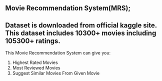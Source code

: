 Movie Recommendation System(MRS);
-------------------------------------------------------------
Dataset is downloaded from official kaggle site.
This dataset includes 10300+ movies including 105300+ ratings.
-------------------------------------------------------------
This Movie Recommendation System can give you:
1. Highest Rated Movies
2. Most Reviewed Movies
3. Suggest Similar Movies From Given Movie
